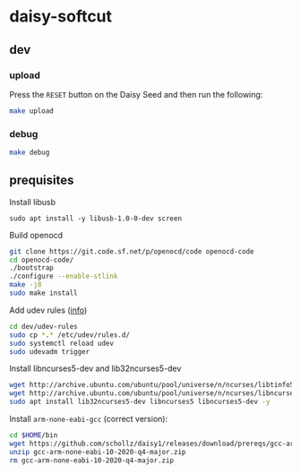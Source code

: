 # daisy-softcut

## dev 

###  upload

Press the `RESET` button on the Daisy Seed and then run the following:

```bash
make upload
```

### debug

```bash
make debug
```

## prequisites

Install libusb

```
sudo apt install -y libusb-1.0-0-dev screen
```

Build openocd

```bash
git clone https://git.code.sf.net/p/openocd/code openocd-code
cd openocd-code/
./bootstrap 
./configure --enable-stlink
make -j8
sudo make install
```

Add udev rules ([info](https://forum.electro-smith.com/t/st-link-and-cortex-debugger-on-ubuntu-24-04/5260))

```bash
cd dev/udev-rules
sudo cp *.* /etc/udev/rules.d/
sudo systemctl reload udev
sudo udevadm trigger
````

Install libncurses5-dev and lib32ncurses5-dev

```bash
wget http://archive.ubuntu.com/ubuntu/pool/universe/n/ncurses/libtinfo5_6.4-2_amd64.deb && sudo dpkg -i libtinfo5_6.4-2_amd64.deb && rm -f libtinfo5_6.4-2_amd64.deb
wget http://archive.ubuntu.com/ubuntu/pool/universe/n/ncurses/libncurses5_6.4-2_amd64.deb && sudo dpkg -i libncurses5_6.4-2_amd64.deb && rm -f libncurses5_6.4-2_amd64.deb
sudo apt install lib32ncurses5-dev libncurses5 libncurses5-dev -y 
```

Install `arm-none-eabi-gcc` (correct version):

```bash
cd $HOME/bin
wget https://github.com/schollz/daisy1/releases/download/prereqs/gcc-arm-none-eabi-10-2020-q4-major.zip
unzip gcc-arm-none-eabi-10-2020-q4-major.zip
rm gcc-arm-none-eabi-10-2020-q4-major.zip
```


